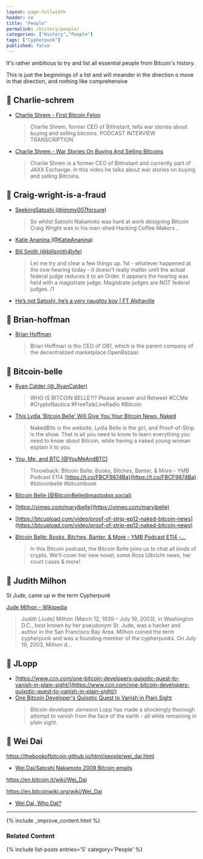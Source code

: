 ```yaml
---
layout: page-fullwidth
header: no
title: "People"
permalink: /history/people/
categories: ["History","People"]
tags: ["Cypherpunk"]
published: false
---
```


It's rather ambitious to try and list all essential people from Bitcoin's history.

This is just the beginnings of a list and will meander in the direction o move in that direction, and nothing like comprehensive


## 👫 Charlie-schrem


* [Charlie Shrem - First Bitcoin Felon](https://www.weusecoins.com/first-bitcoin-felon/)
  > Charlie Shrem, former CEO of BitInstant, tells war stories about buying and selling bitcoins. PODCAST INTERVIEW TRANSCRIPTION
* [Charlie Shrem - War Stories On Buying And Selling Bitcoins](https://www.weusecoins.com/war-stories-buying-selling-bitcoins/)
  > Charlie Shrem is a former CEO of BitInstant and currently part of JAXX Exchange. In this video he talks about war stories on buying and selling Bitcoins.


## 👫 Craig-wright-is-a-fraud

* [SeekingSatoshi (@jimmy007forsure)](https://twitter.com/jimmy007forsure/status/1165544829096349696?s=12)
  > So whilst Satoshi Nakamoto was hard at work designing Bitcoin Craig Wright was in his man-shed Hacking Coffee Makers ..

* [Katie Ananina (@KatieAnanina)](https://twitter.com/katieananina/status/1166083984830410759?s=12)

* [Bill Smith (@billsmith4lyfe)](https://twitter.com/billsmith4lyfe/status/1166207069629775872?s=12)
  > Let me try and clear a few things up. 1st - whatever happened at the csw hearing today - it doesn't really matter until the actual federal judge reduces it to an Order. It appears the hearing was held with a magistrate judge. Magistrate judges are NOT federal judges. /1

* [He’s not Satoshi, he’s a very naughty boy | FT Alphaville](http://ftalphaville.ft.com/2019/08/27/1566922213000/He-s-not-Satoshi--he-s-a-very-naughty-boy/)


## 👫 Brian-hoffman

* [Brian Hoffman](https://www.weusecoins.com/brian-hoffman/)
  > Brian Hoffman is the CEO of OB1, which is the parent company of the decentralized marketplace OpenBazaar.

## 👫 Bitcoin-belle

* [Ryan Calder (@_RyanCalder)](https://twitter.com/_RyanCalder/status/1119505033014308865)
  > WHO IS BITCOIN BELLE?!? Please answer and Retweet #CCMe #CryptoNautica #FreeTalkLiveRadio #Bitcoin

* [This Lydia 'Bitcoin Belle' Will Give You Your Bitcoin News, Naked](http://web.archive.org/web/20160314035302/https:/cointelegraph.com/news/this-bitcoin-belle-will-give-you-your-bitcoin-news-naked)
  > NakedBits is the website, Lydia Belle is the girl, and Proof-of-Strip is the show. That is all you need to know to learn everything you need to know about Bitcoin, while having a naked young woman explain it to you.

* [You, Me, and BTC (@YouMeAndBTC)](https://twitter.com/YouMeAndBTC/status/853782133273489409?s=20)
  > Throwback: Bitcoin Belle: Books, Bitches, Banter, & More - YMB Podcast E114 [https://t.co/FBCF9874Ba](https://t.co/FBCF9874Ba) #bitcoinbelle #bitcoinbook

* [Bitcoin Belle (@BitcoinBelle@mastodon.social)](https://mastodon.social/@BitcoinBelle)

* [https://vimeo.com/maryjbelle](https://vimeo.com/maryjbelle)

* [https://btcupload.com/video/proof-of-strip-ep12-naked-bitcoin-news](https://btcupload.com/video/proof-of-strip-ep12-naked-bitcoin-news)

* [Bitcoin Belle: Books, Bitches, Banter, & More - YMB Podcast E114 -...](https://youmeandbtc.com/bitcoin-podcast/bitcoin-belle-books-bitches-b-ymb-podcast-e114/)
  > In this Bitcoin podcast, the Bitcoin Belle joins us to chat all kinds of crypto. We'll cover her new novel, some Ross Ulbricht news, her court cases & more!

## 👫 Judith Milhon

St Jude, came up w the term Cypherpunk

[Jude Milhon - Wikipedia](https://en.m.wikipedia.org/wiki/Jude_Milhon)
  > Judith [Jude] Milhon (March 12, 1939 – July 19, 2003), in Washington D.C., best known by her pseudonym St. Jude, was a hacker and author in the San Francisco Bay Area. Milhon coined the term cypherpunk and was a founding member of the cypherpunks. On July 19, 2003, Milhon d...

## 👫 JLopp

- [https://www.ccn.com/one-bitcoin-developers-quixotic-quest-to-vanish-in-plain-sight/](https://www.ccn.com/one-bitcoin-developers-quixotic-quest-to-vanish-in-plain-sight/)
- [One Bitcoin Developer's Quixotic Quest to Vanish in Plain Sight](https://www.ccn.com/one-bitcoin-developers-quixotic-quest-to-vanish-in-plain-sight/)
  > Bitcoin developer Jameson Lopp has made a shockingly thorough attempt to vanish from the face of the earth - all while remaining in plain sight.

## 👫 Wei Dai

https://thebookofbitcoin.github.io/html/people/wei_dai.html

* [Wei Dai/Satoshi Nakamoto 2009 Bitcoin emails](https://www.gwern.net/docs/bitcoin/2008-nakamoto)

https://en.bitcoin.it/wiki/Wei_Dai

https://en.bitcoinwiki.org/wiki/Wei_Dai

* [Wei Dai, Who Dat?](https://medium.com/blockwhat/98-wei-dai-who-dat-f93c4e4bcfc9)


---

{% include _improve_content.html %}
### Related Content

{% include list-posts entries='5'  category='People' %}
